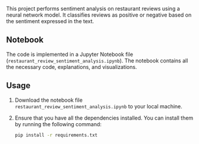 This project performs sentiment analysis on restaurant reviews using a neural network model. It classifies reviews as positive or negative based on the sentiment expressed in the text.

## Notebook

The code is implemented in a Jupyter Notebook file (`restaurant_review_sentiment_analysis.ipynb`). The notebook contains all the necessary code, explanations, and visualizations.

## Usage

1. Download the notebook file `restaurant_review_sentiment_analysis.ipynb` to your local machine.

2. Ensure that you have all the dependencies installed. You can install them by running the following command:

   ```bash
   pip install -r requirements.txt
